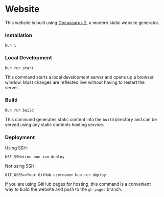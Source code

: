 # Website

This website is built using [Docusaurus 2](https://docusaurus.io/), a modern static website generator.

### Installation

```
bun i
```

### Local Development

```
bun run start
```

This command starts a local development server and opens up a browser window. Most changes are reflected live without having to restart the server.

### Build

```
bun run build
```

This command generates static content into the `build` directory and can be served using any static contents hosting service.

### Deployment

Using SSH:

```
USE_SSH=true bun run deploy
```

Not using SSH:

```
GIT_USER=<Your GitHub username> bun run deploy
```

If you are using GitHub pages for hosting, this command is a convenient way to build the website and push to the `gh-pages` branch.
